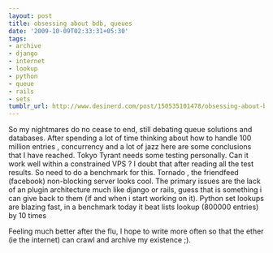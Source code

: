 ```yaml
---
layout: post
title: obsessing about bdb, queues
date: '2009-10-09T02:33:31+05:30'
tags:
- archive
- django
- internet
- lookup
- python
- queue
- rails
- sets
tumblr_url: http://www.desinerd.com/post/150535101478/obsessing-about-bdb-queues
---
```

So my nightmares do no cease to end, still debating queue solutions and databases. After spending a lot of time thinking about how to handle 100 million entries , concurrency and a lot of jazz here are some conclusions that I have reached.
Tokyo Tyrant needs some testing personally. Can it work well within a constrained VPS ? I doubt that after reading all the test results. So need to do a benchmark for this.
Tornado , the friendfeed (facebook) non-blocking server looks cool. The primary issues are the lack of an plugin architecture much like django or rails, guess that is something i can give back to them (if and when i start working on it). 
Python set lookups are blazing fast, in a benchmark today it beat lists lookup (800000 entries) by 10 times

Feeling much better after the flu, I hope to write more often so that the ether (ie the internet) can crawl and archive my existence ;).
